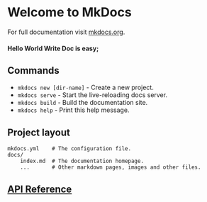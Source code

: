 # Welcome to MkDocs

For full documentation visit [mkdocs.org](http://mkdocs.org).





#### Hello World Write Doc is easy;

## Commands

* `mkdocs new [dir-name]` - Create a new project.
* `mkdocs serve` - Start the live-reloading docs server.
* `mkdocs build` - Build the documentation site.
* `mkdocs help` - Print this help message.

## Project layout

    mkdocs.yml    # The configuration file.
    docs/
        index.md  # The documentation homepage.
        ...       # Other markdown pages, images and other files.


## [API Reference](https://liangxiegame.github.io/QFramework/html/index.html)
